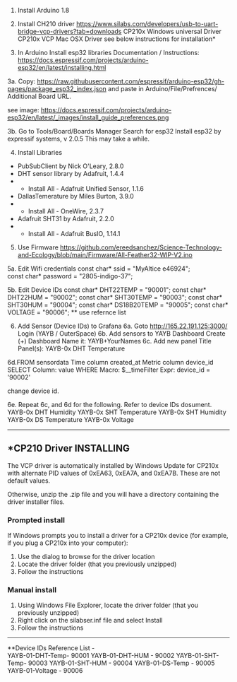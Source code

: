 1. Install Arduino 1.8
2. Install CH210 driver
https://www.silabs.com/developers/usb-to-uart-bridge-vcp-drivers?tab=downloads
CP210x Windows universal Driver
CP210x VCP Mac OSX Driver
see below instructions for installation*

3. In Arduino Install esp32 libraries
Documentation / Instructions: https://docs.espressif.com/projects/arduino-esp32/en/latest/installing.html

3a. Copy: https://raw.githubusercontent.com/espressif/arduino-esp32/gh-pages/package_esp32_index.json
and paste in Arduino/File/Prefrences/ Additional Board URL.

see image: https://docs.espressif.com/projects/arduino-esp32/en/latest/_images/install_guide_preferences.png

3b. Go to Tools/Board/Boards Manager 
Search for esp32
Install esp32 by expressif systems, v 2.0.5
This may take a while. 

4. Install Libraries
- PubSubClient by Nick O'Leary, 2.8.0
- DHT sensor library by Adafruit, 1.4.4
- - Install All - Adafruit Unified Sensor, 1.1.6
- DallasTemerature by Miles Burton, 3.9.0
- - Install All - OneWire, 2.3.7
- Adafruit SHT31 by Adafruit, 2.2.0
- - Install All - Adafruit BusIO, 1.14.1

5. Use Firmware
https://github.com/ereedsanchez/Science-Technology-and-Ecology/blob/main/Firmware/All-Feather32-WIP-V2.ino
 
5a. Edit Wifi credentials
const char* ssid = "MyAltice e46924";         
const char* password = "2805-indigo-37";          

5b. Edit Device IDs
const char* DHT22TEMP = "90001";
const char* DHT22HUM = "90002";
const char* SHT30TEMP = "90003";
const char* SHT30HUM = "90004";
const char* DS18B20TEMP = "90005";
const char* VOLTAGE = "90006";
** use refernce list

6. Add Sensor (Device IDs) to Grafana
6a. Goto http://165.22.191.125:3000/ Login (YAYB / OuterSpace)
6b. Add sensors to YAYB Dashboard
    Create (+) Dashboard
    Name it: YAYB+YourNames
6c. Add new panel
    Title Panel(s): 
	YAYB-0x DHT Temperature

6d.FROM sensordata Time column created_at Metric column device_id
SELECT Column: value
WHERE Macro: $__timeFilter Expr: device_id = '90002'

change device id.

6e. Repeat 6c, and 6d for the following. Refer to device IDs dosument. 
	YAYB-0x DHT Humidity
	YAYB-0x SHT Temperature
	YAYB-0x SHT Humidity
	YAYB-0x DS Temperature
	YAYB-0x Voltage


----------------------------------------------------------------------------------------
*CP210 Driver
INSTALLING
----------
The VCP driver is automatically installed by Windows Update for CP210x with
alternate PID values of 0xEA63, 0xEA7A, and 0xEA7B.  These are not default
values.

Otherwise, unzip the .zip file and you will have a directory containing the
driver installer files.

### Prompted install ###

If Windows prompts you to install a driver for a CP210x device
(for example, if you plug a CP210x into your computer):

1. Use the dialog to browse for the driver location
2. Locate the driver folder (that you previously unzipped)
3. Follow the instructions

### Manual install ###

1. Using Windows File Explorer, locate the driver folder
   (that you previously unzipped)
2. Right click on the silabser.inf file and select Install
3. Follow the instructions

-----------------------------------------
**Device IDs Reference List -  
YAYB-01-DHT-Temp- 90001
YAYB-01-DHT-HUM - 90002
YAYB-01-SHT-Temp- 90003
YAYB-01-SHT-HUM - 90004
YAYB-01-DS-Temp - 90005
YAYB-01-Voltage  - 90006
